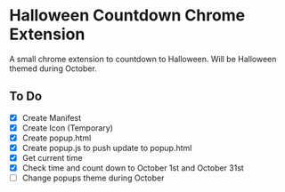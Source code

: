 # Halloween Countdown Chrome Extension

A small chrome extension to countdown to Halloween. Will be Halloween themed during October.

## To Do
 - [x] Create Manifest
 - [x] Create Icon (Temporary)
 - [x] Create popup.html
 - [x] Create popup.js to push update to popup.html
 - [x] Get current time
 - [x] Check time and count down to October 1st and October 31st
 - [ ] Change popups theme during October